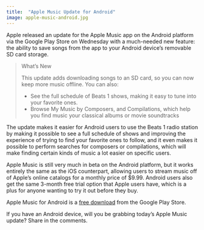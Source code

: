 ```yaml
---
title:  "Apple Music Update for Android"
image: apple-music-android.jpg
---
```

Apple released an update for the Apple Music app on the Android platform via the Google Play Store on Wednesday with a much-needed new feature: the ability to save songs from the app to your Android device’s removable SD card storage.

>What’s New
>
>This update adds downloading songs to an SD card, so you can now keep more music offline. You can also:
>
>* See the full schedule of Beats 1 shows, making it easy to tune into your favorite ones.
>* Browse My Music by Composers, and Compilations, which help you find music your classical albums or movie soundtracks

The update makes it easier for Android users to use the Beats 1 radio station by making it possible to see a full schedule of shows and improving the experience of trying to find your favorite ones to follow, and it even makes it possible to perform searches for composers or compilations, which will make finding certain kinds of music a lot easier on specific users.

Apple Music is still very much in beta on the Android platform, but it works entirely the same as the iOS counterpart, allowing users to stream music off of Apple’s online catalogs for a monthly price of $9.99. Android users also get the same 3-month free trial option that Apple users have, which is a plus for anyone wanting to try it out before they buy.

Apple Music for Android is a [free download](https://play.google.com/store/apps/details?id=com.apple.android.music&hl=en) from the Google Play Store.

If you have an Android device, will you be grabbing today’s Apple Music update? Share in the comments.